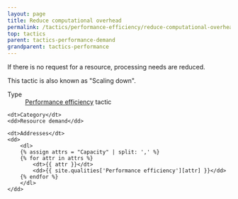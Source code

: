 ```yaml
---
layout: page
title: Reduce computational overhead
permalink: /tactics/performance-efficiency/reduce-computational-overhead/
top: tactics
parent: tactics-performance-demand
grandparent: tactics-performance
---
```


If there is no request for a resource, processing needs are reduced.

This tactic is also known as "Scaling down".

<dl>
    <dt>Type</dt>
    <dd><a href="{{ '/quality/performance-efficiency/' | relative_url }}">Performance efficiency</a> tactic</dd>
    
    <dt>Category</dt>
    <dd>Resource demand</dd>
    
    <dt>Addresses</dt>
    <dd>
        <dl>
        {% assign attrs = "Capacity" | split: ',' %}
        {% for attr in attrs %}
            <dt>{{ attr }}</dt>
            <dd>{{ site.qualities['Performance efficiency'][attr] }}</dd>
        {% endfor %}
        </dl>
    </dd>
</dl>
